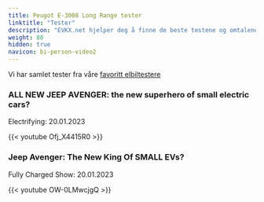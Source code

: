 ```yaml
---
title: Peugot E-3008 Long Range tester
linktitle: "Tester"
description: "EVKX.net hjelper deg å finne de beste testene og omtalene av denne modellen. "
weight: 80
hidden: true
navicon: bi-person-video2
---
```

Vi har samlet tester fra våre [favoritt elbiltestere](../../../../../guides/evreviewers/)

<div class="container text-center shadow p-2 pe-4 mb-5 bg-body-tertiary rounded border">
<h3>ALL NEW JEEP AVENGER: the new superhero of small electric cars?</h3>
<p>Electrifying: 20.01.2023</p>

{{< youtube Ofj_X4415R0 >}}

</div>
<div class="container text-center shadow p-2 pe-4 mb-5 bg-body-tertiary rounded border">
<h3>Jeep Avenger: The New King Of SMALL EVs?</h3>
<p>Fully Charged Show: 20.01.2023</p>

{{< youtube OW-0LMwcjgQ >}}

</div>
